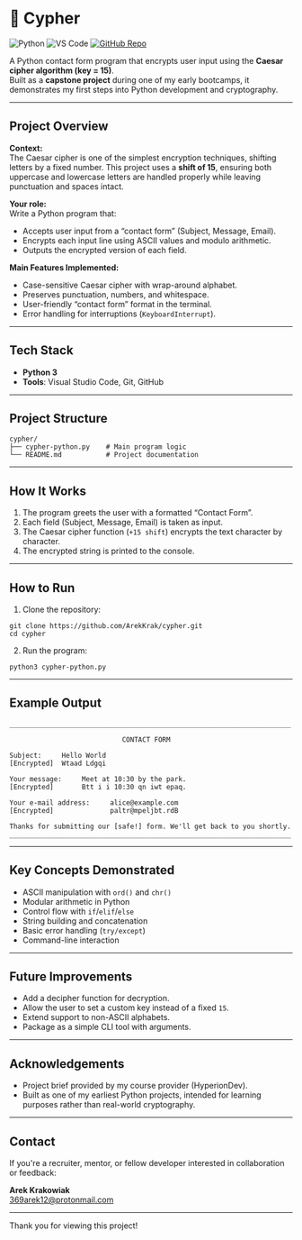 # 🔐 Cypher

![Python](https://img.shields.io/badge/Python-Language-white?logo=python&logoColor=blue&style=flat)
![VS Code](https://img.shields.io/badge/VS_Code-Editor-007ACC?logo=visualstudiocode&logoColor=white&style=flat)
[![GitHub Repo](https://img.shields.io/badge/GitHub-Repository-181717?logo=github&logoColor=white&style=flat)](https://github.com/ArekKrak/cypher)

A Python contact form program that encrypts user input using the **Caesar cipher algorithm (key = 15)**.  
Built as a **capstone project** during one of my early bootcamps, it demonstrates my first steps into Python development and cryptography.

---

## Project Overview

**Context:**  
The Caesar cipher is one of the simplest encryption techniques, shifting letters by a fixed number. This project uses a **shift of 15**, ensuring both uppercase and lowercase letters are handled properly while leaving punctuation and spaces intact.

**Your role:**  
Write a Python program that:
- Accepts user input from a “contact form” (Subject, Message, Email).
- Encrypts each input line using ASCII values and modulo arithmetic.
- Outputs the encrypted version of each field.

**Main Features Implemented:**
- Case-sensitive Caesar cipher with wrap-around alphabet.
- Preserves punctuation, numbers, and whitespace.
- User-friendly “contact form” format in the terminal.
- Error handling for interruptions (`KeyboardInterrupt`).

---

## Tech Stack

- **Python 3**
- **Tools**: Visual Studio Code, Git, GitHub

---

## Project Structure

```
cypher/
├── cypher-python.py    # Main program logic
└── README.md           # Project documentation
```

---

## How It Works

1. The program greets the user with a formatted “Contact Form”.
2. Each field (Subject, Message, Email) is taken as input.
3. The Caesar cipher function (`+15 shift`) encrypts the text character by character.
4. The encrypted string is printed to the console.

---

## How to Run

1. Clone the repository:

```
git clone https://github.com/ArekKrak/cypher.git
cd cypher
```
2. Run the program:
```
python3 cypher-python.py
```

---
## Example Output

```
______________________________________________________________________

                            CONTACT FORM

Subject:     Hello World
[Encrypted]  Wtaad Ldgqi

Your message:     Meet at 10:30 by the park.
[Encrypted]       Btt i i 10:30 qn iwt epaq.

Your e-mail address:     alice@example.com
[Encrypted]              paltr@mpeljbt.rdB

Thanks for submitting our [safe!] form. We'll get back to you shortly.
______________________________________________________________________
```

---
## Key Concepts Demonstrated

- ASCII manipulation with ```ord()``` and ```chr()```
- Modular arithmetic in Python
- Control flow with ```if```/```elif```/```else```
- String building and concatenation
- Basic error handling (```try/except```)
- Command-line interaction

---
## Future Improvements

- Add a decipher function for decryption.
- Allow the user to set a custom key instead of a fixed ```15```.
- Extend support to non-ASCII alphabets.
- Package as a simple CLI tool with arguments.

---
## Acknowledgements

- Project brief provided by my course provider (HyperionDev).
- Built as one of my earliest Python projects, intended for learning purposes rather than real-world cryptography.

---
## Contact
If you're a recruiter, mentor, or fellow developer interested in collaboration or feedback:

**Arek Krakowiak**  
[369arek12@protonmail.com](mailto:369arek12@protonmail.com)

---

Thank you for viewing this project!